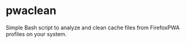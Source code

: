 # pwaclean
Simple Bash script to analyze and clean cache files from FirefoxPWA profiles on your system. 
